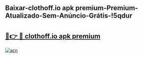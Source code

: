 
## Baixar-clothoff.io apk premium-Premium-Atualizado-Sem-Anúncio-Grátis-!5qdur

# <h2><a href="https://andorid.site?title=clothoff.io_apk_premium&ref=27">🔗👉 🔴 clothoff.io apk premium</a></h2>

[![acn](https://github.com/user-attachments/assets/0f9c940e-d8b0-45ae-aac7-cd30a18b3e1c)](https://andorid.site?title=clothoff.io_apk_premium&ref=27)

